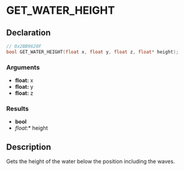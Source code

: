 # GET_WATER_HEIGHT

## Declaration
```cpp
// 0x2BB9620F
bool GET_WATER_HEIGHT(float x, float y, float z, float* height);
```

### Arguments
- **float:** x
- **float:** y
- **float:** z

### Results
- **bool**
- **float*:** height

## Description
Gets the height of the water below the position including the waves.
